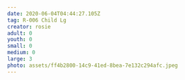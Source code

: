 ```yaml
---
date: 2020-06-04T04:44:27.105Z
tag: R-006 Child Lg
creator: rosie
adult: 0
youth: 0
small: 0
medium: 0
large: 3
photo: assets/ff4b2800-14c9-41ed-8bea-7e132c294afc.jpeg
---
```

